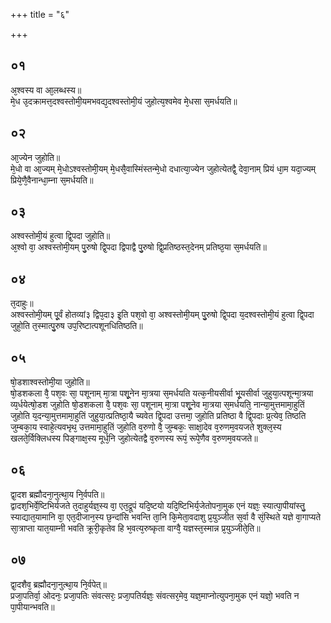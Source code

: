 +++
title = "६"

+++
## ०१
अ᳘श्वस्य वा आ᳘लब्धस्य॥  
मे᳘ध उ᳘दक्रामत्त᳘दश्वस्तोमी᳘यमभवद्य᳘दश्वस्तोमी᳘यं जुहोत्य᳘श्वमेव मे᳘धसा स᳘मर्धयति॥  
## ०२
आ᳘ज्येन जुहोति॥  
मे᳘धो वा आ᳘ज्यम् मे᳘धोऽश्वस्तोमी᳘यम् मे᳘धसै᳘वास्मिंस्तन्मे᳘धो दधात्या᳘ज्येन जुहोत्येतद्वै᳘ देवा᳘नाम् प्रियं धा᳘म यदा᳘ज्यम् प्रिये᳘णै᳘वैनान्धा᳘म्ना स᳘मर्धयति॥  
## ०३
अश्वस्तोमी᳘यं हुत्वा द्वि᳘पदा जुहोति॥  
अ᳘श्वो वा᳘ अश्वस्तोमी᳘यम् पु᳘रुषो द्वि᳘पदा द्विपाद्वै पु᳘रुषो द्वि᳘प्रतिष्ठस्त᳘देनम् प्रतिष्ठ᳘या स᳘मर्धयति॥  
## ०४
त᳘दाहुः॥  
अश्वस्तोमी᳘यम् पू᳘र्वं होतव्यां३ द्विप᳘दा३ इ᳘ति पश᳘वो वा᳘ अश्वस्तोमी᳘यम् पु᳘रुषो द्वि᳘पदा य᳘दश्वस्तोमी᳘यं हुत्वा द्वि᳘पदा जुहो᳘ति त᳘स्मात्पु᳘रुष उप᳘रिष्टात्पशूनधितिष्ठति॥  
## ०५
षो᳘डशाश्वस्तोमी᳘या जुहोति॥  
षो᳘डशकला वै᳘ पश᳘वः सा᳘ पशूनाम् मा᳘त्रा पशू᳘नेन मा᳘त्रया स᳘मर्धयति यत्क᳘नीयसीर्वा भू᳘यसीर्वा जुहुया᳘त्पशून्मा᳘त्रया व्य᳘र्धयेत्षो᳘डश जुहोति षो᳘डशकला वै᳘ पश᳘वः सा᳘ पशूनाम् मा᳘त्रा पशू᳘नेव मा᳘त्रया स᳘मर्धयति᳘ नान्या᳘मुत्तमामा᳘हुतिं जुहोति य᳘दन्या᳘मुत्तमामा᳘हुतिं जुहुया᳘त्प्रतिष्ठा᳘यै च्यवेत द्वि᳘पदा उत्तमा᳘ जुहोति प्रतिष्ठा वै द्वि᳘पदाः प्र᳘त्येव᳘ तिष्ठति जुम्बका᳘य स्वाहे᳘त्यवभृथ᳘ उत्तमामा᳘हुतिं जुहोति व᳘रुणो वै᳘ जुम्बकः᳘ साक्षा᳘देव व᳘रुणम᳘वयजते शुक्ल᳘स्य खलते᳘र्विक्लिधस्य पिङ्गाक्ष᳘स्य मूर्ध᳘नि जुहोत्येतद्वै व᳘रुणस्य रूपं᳘ रूपे᳘णैव व᳘रुणम᳘वयजते॥  
## ०६
द्वा᳘दश ब्रह्मौदना᳘नुत्था᳘य नि᳘र्वपति॥  
द्वादश᳘भिर्वे᳘ष्टिभिर्यजते त᳘दाहुर्यज्ञ᳘स्य वा᳘ एत᳘द्रूपं यदि᳘ष्टयो यदि᳘ष्टिभिर्य᳘जेतोपना᳘मुक एनं यज्ञः᳘ स्यात्पा᳘पीयांस्तु᳘ स्याद्यात᳘यामानि वा᳘ एत᳘दीजान᳘स्य छ᳘न्दांसि भवन्ति ता᳘नि कि᳘मेता᳘वदाशु प्र᳘युञ्जीत स᳘र्वा वै सं᳘स्थिते यज्ञे वा᳘गाप्यते सा᳘त्राप्ता यात᳘याम्नी भवति क्रूरी᳘कृतेव हि भ᳘वत्य᳘रुष्कृता वाग्वै᳘ यज्ञस्त᳘स्मान्न प्र᳘युञ्जीते᳘ति॥  
## ०७
द्वा᳘दशैव᳘ ब्रह्मौदना᳘नुत्था᳘य नि᳘र्वपेत्॥  
प्रजा᳘पतिर्वा᳘ ओदनः᳘ प्रजा᳘पतिः संवत्सरः᳘ प्रजा᳘पतिर्यज्ञः᳘ संवत्सर᳘मेव᳘ यज्ञ᳘माप्नोत्युपना᳘मुक एनं यज्ञो᳘ भवति न पा᳘पीयान्भवति॥  